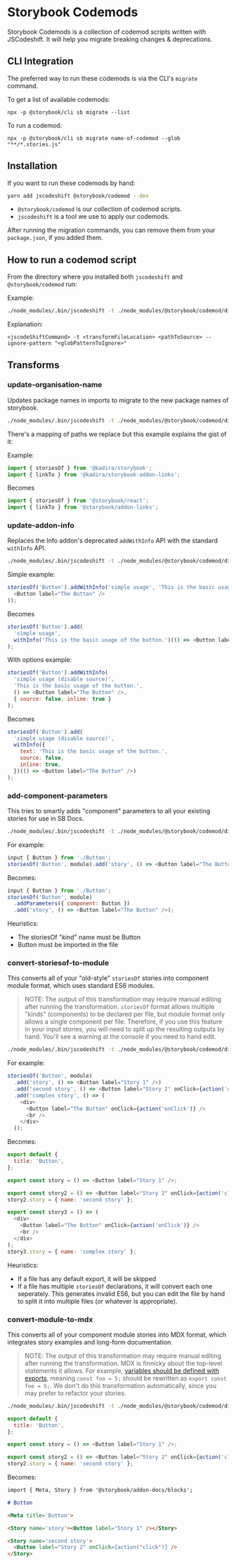 # Storybook Codemods

Storybook Codemods is a collection of codemod scripts written with JSCodeshift.
It will help you migrate breaking changes & deprecations.

## CLI Integration

The preferred way to run these codemods is via the CLI's `migrate` command.

To get a list of available codemods:

```
npx -p @storybook/cli sb migrate --list
```

To run a codemod:

```
npx -p @storybook/cli sb migrate name-of-codemod --glob "**/*.stories.js"
```

## Installation

If you want to run these codemods by hand:

```sh
yarn add jscodeshift @storybook/codemod --dev
```

- `@storybook/codemod` is our collection of codemod scripts.
- `jscodeshift` is a tool we use to apply our codemods.

After running the migration commands, you can remove them from your `package.json`, if you added them.

## How to run a codemod script

From the directory where you installed both `jscodeshift` and `@storybook/codemod` run:

Example:

```sh
./node_modules/.bin/jscodeshift -t ./node_modules/@storybook/codemod/dist/transforms/update-organisation-name.js . --ignore-pattern "node_modules|dist"
```

Explanation:

    <jscodeShiftCommand> -t <transformFileLocation> <pathToSource> --ignore-pattern "<globPatternToIgnore>"

## Transforms

### update-organisation-name

Updates package names in imports to migrate to the new package names of storybook.

```sh
./node_modules/.bin/jscodeshift -t ./node_modules/@storybook/codemod/dist/transforms/update-organisation-name.js . --ignore-pattern "node_modules|dist"
```

There's a mapping of paths we replace but this example explains the gist of it:

Example:

```js
import { storiesOf } from '@kadira/storybook';
import { linkTo } from '@kadira/storybook-addon-links';
```

Becomes

```js
import { storiesOf } from '@storybook/react';
import { linkTo } from '@storybook/addon-links';
```

### update-addon-info

Replaces the Info addon's deprecated `addWithInfo` API with the standard `withInfo` API.

```sh
./node_modules/.bin/jscodeshift -t ./node_modules/@storybook/codemod/dist/transforms/update-addon-info.js . --ignore-pattern "node_modules|dist"
```

Simple example:

```js
storiesOf('Button').addWithInfo('simple usage', 'This is the basic usage of the button.', () => (
  <Button label="The Button" />
));
```

Becomes

```js
storiesOf('Button').add(
  'simple usage',
  withInfo('This is the basic usage of the button.')(() => <Button label="The Button" />)
);
```

With options example:

```js
storiesOf('Button').addWithInfo(
  'simple usage (disable source)',
  'This is the basic usage of the button.',
  () => <Button label="The Button" />,
  { source: false, inline: true }
);
```

Becomes

```js
storiesOf('Button').add(
  'simple usage (disable source)',
  withInfo({
    text: 'This is the basic usage of the button.',
    source: false,
    inline: true,
  })(() => <Button label="The Button" />)
);
```

### add-component-parameters

This tries to smartly adds "component" parameters to all your existing stories
for use in SB Docs.

```sh
./node_modules/.bin/jscodeshift -t ./node_modules/@storybook/codemod/dist/transforms/add-component-parameters.js . --ignore-pattern "node_modules|dist"
```

For example:

```js
input { Button } from './Button';
storiesOf('Button', module).add('story', () => <Button label="The Button" />);
```

Becomes:

```js
input { Button } from './Button';
storiesOf('Button', module)
  .addParameters({ component: Button })
  .add('story', () => <Button label="The Button" />);
```

Heuristics:

- The storiesOf "kind" name must be Button
- Button must be imported in the file

### convert-storiesof-to-module

This converts all of your "old-style" `storiesOf` stories into component module format, which uses standard ES6 modules.

> NOTE: The output of this transformation may require manual editing after running the transformation. `storiesOf` format allows multiple "kinds" (components) to be declared per file, but module format only allows a single component per file. Therefore, if you use this feature in your input stories, you will need to split up the resulting outputs by hand. You'll see a warning at the console if you need to hand edit.

```sh
./node_modules/.bin/jscodeshift -t ./node_modules/@storybook/codemod/dist/transforms/convert-storiesof-to-module.js . --ignore-pattern "node_modules|dist"
```

For example:

```js
storiesOf('Button', module)
  .add('story', () => <Button label="Story 1" />)
  .add('second story', () => <Button label="Story 2" onClick={action('click')} />)
  .add('complex story', () => (
    <div>
      <Button label="The Button" onClick={action('onClick')} />
      <br />
    </div>
  ));
```

Becomes:

```js
export default {
  title: 'Button',
};

export const story = () => <Button label="Story 1" />;

export const story2 = () => <Button label="Story 2" onClick={action('click')} />;
story2.story = { name: 'second story' };

export const story3 = () => (
  <div>
    <Button label="The Button" onClick={action('onClick')} />
    <br />
  </div>
);
story3.story = { name: 'complex story' };
```

Heuristics:

- If a file has any default export, it will be skipped
- If a file has multiple `storiesOf` declarations, it will convert each one seperately. This generates invalid ES6, but you can edit the file by hand to split it into multiple files (or whatever is appropriate).

### convert-module-to-mdx

This converts all of your component module stories into MDX format, which integrates story examples and long-form documentation.

> NOTE: The output of this transformation may require manual editing after running the transformation. MDX is finnicky about the top-level statements it allows. For example, [variables should be defined with exports](https://mdxjs.com/getting-started/#defining-variables-with-exports), meaning `const foo = 5;` should be rewritten as `export const foo = 5;`. We don't do this transformation automatically, since you may prefer to refactor your stories.

```sh
./node_modules/.bin/jscodeshift -t ./node_modules/@storybook/codemod/dist/transforms/convert-to-module-format.js . --ignore-pattern "node_modules|dist"
```

```js
export default {
  title: 'Button',
};

export const story = () => <Button label="Story 1" />;

export const story2 = () => <Button label="Story 2" onClick={action('click')} />;
story2.story = { name: 'second story' };
```

Becomes:

```md
import { Meta, Story } from '@storybook/addon-docs/blocks';

# Button

<Meta title='Button'>

<Story name='story'><Button label="Story 1" /></Story>

<Story name='second story'>
  <Button label="Story 2" onClick={action('click')} />
</Story>
```
